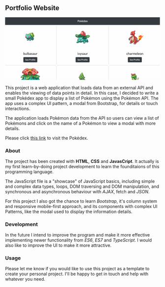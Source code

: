 ## Portfolio Website

![Demo](demo/demo.gif)

This project is a web application that loads data from an external API and enables the viewing of data points in detail. In this case, I decided to write a small Pokédex app to display a list of Pokémon using the Pokémon API. The app uses a complex UI pattern, a modal from Bootstrap, for details or touch interactions.

The application loads Pokémon data from the API so users can view a list of Pokémons and click on the name of a Pokémon to view a modal with more details.

Please click [this link](https://molleira.github.io/simple-js-app/) to visit the Pokédex.

### About
The project has been created with **HTML**, **CSS** and **JavasCript**. It actually is my first learn-by-doing project development to learn the founditaions of this programming language.

The JavaScript file is a "showcase" of JavaScript basics, including simple and complex data types, loops, DOM traversing and DOM manipulation, and synchronous and asynchronous behaviour with *AJAX*, fetch and *JSON*.

For this project I also got the chance to learn *Bootstrap*, it's column system and responsive mobile-first approach, and its components with complex UI Patterns, like the modal used to display the information details.

### Development
In the future I intend to improve the program and make it more effective implementing newer functionality from *ES6*, *ES7* and *TypeScript*. I would also like to improve the UI to make it more attractive.

### Usage
Please let me know if you would like to use this project as a template to create your personal project. I'll be happy to get in touch and help with whatever you need.
